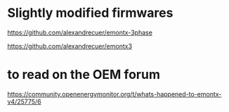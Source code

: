 # Slightly modified firmwares

https://github.com/alexandrecuer/emontx-3phase

https://github.com/alexandrecuer/emontx3

# to read on the OEM forum

https://community.openenergymonitor.org/t/whats-happened-to-emontx-v4/25775/6
